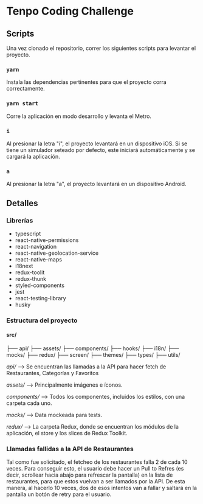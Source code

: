 # Tenpo Coding Challenge

## Scripts

Una vez clonado el repositorio, correr los siguientes scripts para levantar el proyecto.

### `yarn`

Instala las dependencias pertinentes para que el proyecto corra correctamente.<br />

### `yarn start`

Corre la aplicación en modo desarrollo y levanta el Metro.<br />

### `i`

Al presionar la letra "i", el proyecto levantará en un dispositivo iOS. Si se tiene un simulador seteado por defecto, este iniciará automáticamente y se cargará la aplicación.

### `a`

Al presionar la letra "a", el proyecto levantará en un dispositivo Android.

## Detalles

### Librerías

- typescript
- react-native-permissions
- react-navigation
- react-native-geolocation-service
- react-native-maps
- i18next
- redux-toolit
- redux-thunk
- styled-components
- jest
- react-testing-library
- husky

### Estructura del proyecto

#### src/

├── api/
├── assets/
├── components/
├── hooks/
├── i18n/
├── mocks/
├── redux/
├── screen/
├── themes/
├── types/
├── utils/

_api/_ --> Se encuentran las llamadas a la API para hacer fetch de Restaurantes, Categorías y Favoritos

_assets/_ --> Principalmente imágenes e íconos.

_components/_ --> Todos los componentes, incluidos los estilos, con una carpeta cada uno.

_mocks/_ --> Data mockeada para tests.

_redux/_ --> La carpeta Redux, donde se encuentran los módulos de la aplicación, el store y los slices de Redux Toolkit.

### Llamadas fallidas a la API de Restaurantes

Tal como fue solicitado, el fetcheo de los restaurantes falla 2 de cada 10 veces. Para conseguir esto, el usuario debe hacer un Pull to Refres (es decir, scrollear hacia abajo para refrescar la pantalla) en la lista de restaurantes, para que estos vuelvan a ser llamados por la API. De esta manera, al hacerlo 10 veces, dos de esos intentos van a fallar y saltará en la pantalla un botón de retry para el usuario.
